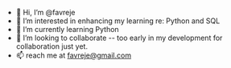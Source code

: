 - 👋 Hi, I’m @favreje
- 👀 I’m interested in enhancing my learning re: Python and SQL
- 🌱 I’m currently learning Python
- 💞️ I’m looking to collaborate -- too early in my development for collaboration just yet. 
- 📫 reach me at favreje@gmail.com

<!---
favreje/favreje is a ✨ special ✨ repository because its `README.md` (this file) appears on your GitHub profile.
You can click the Preview link to take a look at your changes.
--->
